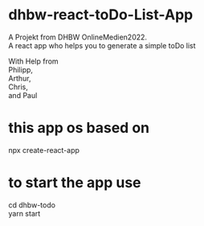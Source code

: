 # dhbw-react-toDo-List-App

A Projekt from DHBW OnlineMedien2022.  
A react app who helps you to generate a simple toDo list

With Help from  
Philipp,  
Arthur,  
Chris,  
and Paul  

# this app os based on
npx create-react-app

# to start the app use
cd dhbw-todo  
yarn start
